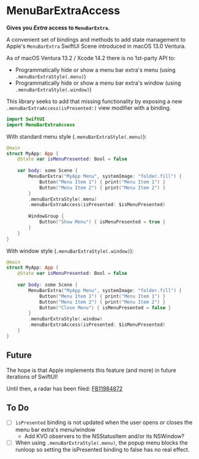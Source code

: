 # MenuBarExtraAccess

**Gives you *Extra* access to `MenuBarExtra`.**

A convenient set of bindings and methods to add state management to Apple's `MenuBarExtra` SwiftUI Scene introduced in macOS 13.0 Ventura.

As of macOS Ventura 13.2 / Xcode 14.2 there is no 1st-party API to:
- Programmatically hide or show a menu bar extra's menu (using `.menuBarExtraStyle(.menu)`) 
- Programmatically hide or show a menu bar extra's window (using `.menuBarExtraStyle(.window)`)

This library seeks to add that missing functionality by exposing a new `.menuBarExtraAccess(isPresented:)` view modifier with a binding.

```swift
import SwiftUI
import MenuBarExtraAccess
```

With standard menu style (`.menuBarExtraStyle(.menu)`):

```swift 
@main
struct MyApp: App {
    @State var isMenuPresented: Bool = false
    
    var body: some Scene {
        MenuBarExtra("MyApp Menu", systemImage: "folder.fill") {
            Button("Menu Item 1") { print("Menu Item 1") }
            Button("Menu Item 2") { print("Menu Item 2") }
        }
        .menuBarExtraStyle(.menu)
        .menuBarExtraAccess(isPresented: $isMenuPresented)
        
        WindowGroup {
            Button("Show Menu") { isMenuPresented = true }
        }
    }
}
```

With window style (`.menuBarExtraStyle(.window)`):

```swift 
@main
struct MyApp: App {
    @State var isMenuPresented: Bool = false
    
    var body: some Scene {
        MenuBarExtra("MyApp Menu", systemImage: "folder.fill") {
            Button("Menu Item 1") { print("Menu Item 1") }
            Button("Menu Item 2") { print("Menu Item 2") }
            Button("Close Menu") { isMenuPresented = false }
        }
        .menuBarExtraStyle(.window)
        .menuBarExtraAccess(isPresented: $isMenuPresented)
    }
}
```

## Future

The hope is that Apple implements this feature (and more) in future iterations of SwiftUI!

Until then, a radar has been filed: [FB11984872](https://github.com/feedback-assistant/reports/issues/383)

## To Do

- [ ] `isPresented` binding is not updated when the user opens or closes the menu bar extra's menu/window
  - Add KVO observers to the NSStatusItem and/or its NSWindow?
- [ ] When using `.menuBarExtraStyle(.menu)`, the popup menu blocks the runloop so setting the isPresented binding to false has no real effect.
